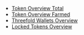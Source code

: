 - [Token Overview Total](stats_token_overview)
- [Token Overview Farmed](stats_token_overview_farmed) 
- [Threefold Wallets Overview](stats_special_wallets)
- [Locked Tokens Overview](tokens_locked)